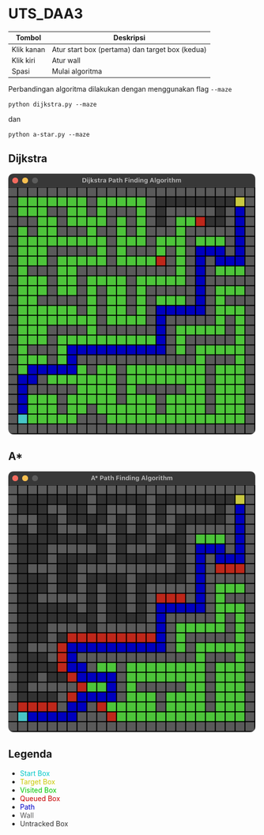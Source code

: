 # UTS_DAA3

| Tombol       | Deskripsi    |
| -----------  | -----------  |
| Klik kanan   | Atur start box (pertama) dan target box (kedua) |
| Klik kiri    | Atur wall |
| Spasi        | Mulai algoritma |

Perbandingan algoritma dilakukan dengan menggunakan flag `--maze`
```
python dijkstra.py --maze
```
dan
```
python a-star.py --maze
```

## Dijkstra
<img src="./screenshots/dijkstra.png" alt="drawing" width="500"/>

## A*
<img src="./screenshots/a-star.png" alt="drawing" width="500"/>

## Legenda
+ <span style="color:rgb(0, 200, 200)">Start Box</span>
+ <span style="color:rgb(200, 200, 0)">Target Box</span>
+ <span style="color:rgb(0, 200, 0)">Visited Box</span>
+ <span style="color:rgb(200, 0, 0)">Queued Box</span>
+ <span style="color:rgb(0, 0, 200)">Path</span>
+ <span style="color:rgb(90, 90, 90)">Wall</span>
+ <span style="color:rgb(50, 50, 50)">Untracked Box</span>